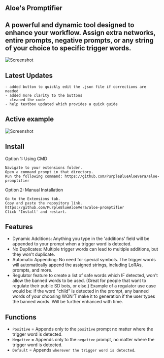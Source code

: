 ## Aloe's Promptifier

A powerful and dynamic tool designed to enhance your workflow. Assign extra networks, entire prompts, negative prompts, or any string of your choice to specific trigger words.
-----------
![Screenshot](https://media.discordapp.net/attachments/1147985470035337290/1152008127252803644/image.png)

## Latest Updates
    
    - added button to quickly edit the .json file if corrections are needed
    - added more clarity to the buttons
    - cleaned the code
    - help textbox updated which provides a quick guide

## Active example

![Screenshot](https://media.discordapp.net/attachments/1055299933051293716/1152016926386700298/image.png)

## Install

Option 1: Using CMD

    Navigate to your extensions folder.
    Open a command prompt in that directory.
    Run the following command: https://github.com/PurpleBlueAloeVera/aloe-promptifier

Option 2: Manual Installation

    Go to the Extensions tab.
    Copy and paste the repository link. https://github.com/PurpleBlueAloeVera/aloe-promptifier
    Click 'Install' and restart.

## Features

- Dynamic Additions: Anything you type in the 'additions' field will be appended to your prompt when a trigger word is detected.
- No Duplicates: Multiple trigger words can lead to multiple additions, but they won't duplicate.
- Automatic Appending: No need for special symbols. The trigger words will automatically append the assigned strings, including LoRAs, prompts, and more.
- Regulator feature to create a list of safe words which IF detected, won't allow the banned words to be used. (Great for people that want to regulate their public SD bots, or else.)
      Example of a regulator use case would be: if the word "child" is detected in the prompt, any banned words of your choosing WON'T make it to generation if the user types the banned words. Will be further enhanced with time.

## Functions

- `Positive` = Appends only to the `positive` prompt no matter where the trigger word is detected.
- `Negative` = Appends only to the `negative` prompt, no matter where the trigger word is detected.
- `Default` = Appends `wherever the trigger word is detected`.

